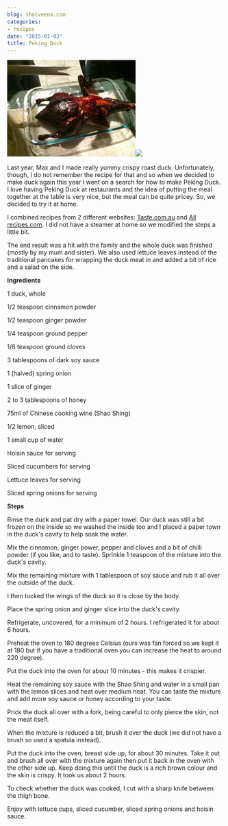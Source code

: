 ```yaml
---
blog: shalveena.com
categories:
- recipes
date: "2015-01-03"
title: Peking Duck
---
```


[![](images/f872f-img_4887.jpg)![](https://shalveena.files.wordpress.com/2015/01/f872f-img_4887.jpg?w=300)](https://shalveena.files.wordpress.com/2015/01/3c51b-img_4885.jpg)

  

  

Last year, Max and I made really yummy crispy roast duck. Unfortunately, though, I do not remember the recipe for that and so when we decided to make duck again this year I went on a search for how to make Peking Duck. I love having Peking Duck at restaurants and the idea of putting the meal together at the table is very nice, but the meal can be quite pricey. So, we decided to try it at home. 

  

I combined recipes from 2 different websites: [Taste.com.au](http://www.taste.com.au/recipes/27924/peking+duck) and [All recipes.com](http://allrecipes.com/recipe/peking-duck/). I did not have a steamer at home so we modified the steps a little bit. 

  

The end result was a hit with the family and the whole duck was finished (mostly by my mum and sister). We also used lettuce leaves instead of the traditional pancakes for wrapping the duck meat in and added a bit of rice and a salad on the side. 

  

**Ingredients**

1 duck, whole

1/2 teaspoon cinnamon powder

1/2 teaspoon ginger powder

1/4 teaspoon ground pepper

1/8 teaspoon ground cloves

3 tablespoons of dark soy sauce

1 (halved) spring onion

1 slice of ginger

2 to 3 tablespoons of honey

75ml of Chinese cooking wine (Shao Shing)

1/2 lemon, sliced

1 small cup of water

Hoisin sauce for serving 

Sliced cucumbers for serving

Lettuce leaves for serving

Sliced spring onions for serving

**Steps**

Rinse the duck and pat dry with a paper towel. Our duck was still a bit frozen on the inside so we washed the inside too and I placed a paper town in the duck's cavity to help soak the water.

  

Mix the cinnamon, ginger power, pepper and cloves and a bit of chilli powder (if you like, and to taste). Sprinkle 1 teaspoon of the mixture into the duck's cavity.

  

Mix the remaining mixture with 1 tablespoon of soy sauce and rub it all over the outside of the duck.

  

I then tucked the wings of the duck so it is close by the body.

  

Place the spring onion and ginger slice into the duck's cavity.

  

Refrigerate, uncovered, for a minimum of 2 hours. I refrigerated it for about 6 hours.

  

Preheat the oven to 180 degrees Celsius (ours was fan forced so we kept it at 180 but if you have a traditional oven you can increase the heat to around 220 degree).

  

Put the duck into the oven for about 10 minutes - this makes it crispier.

  

Heat the remaining soy sauce with the Shao Shing and water in a small pan with the lemon slices and heat over medium heat. You can taste the mixture and add more soy sauce or honey according to your taste. 

  

Prick the duck all over with a fork, being careful to only pierce the skin, not the meat itself. 

  

When the mixture is reduced a bit, brush it over the duck (we did not have a brush so used a spatula instead). 

  

Put the duck into the oven, breast side up, for about 30 minutes. Take it out and brush all over with the mixture again then put it back in the oven with the other side up. Keep doing this until the duck is a rich brown colour and the skin is crispy. It took us about 2 hours. 

  

To check whether the duck was cooked, I cut with a sharp knife between the thigh bone.

  

Enjoy with lettuce cups, sliced cucumber, sliced spring onions and hoisin sauce.